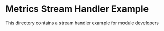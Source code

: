 # Metrics Stream Handler Example

This directory contains a stream handler example for module developers
